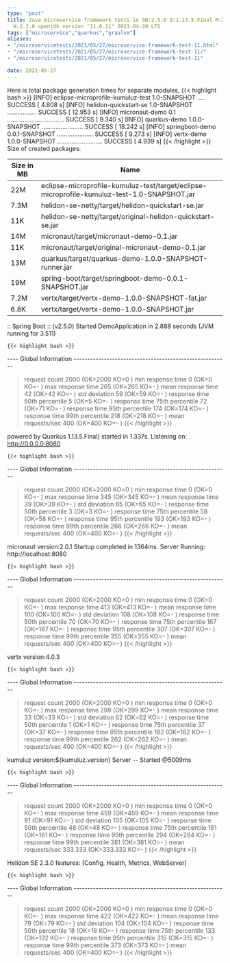 ```yaml
---
type: "post"
title: Java microservice framework tests in SB:2.5.0 Q:1.13.5.Final M:2.5.4 V:4.0.3
  H:2.3.0 openjdk version "11.0.11" 2021-04-20 LTS
tags: ["microservice","quarkus","graalvm"]
aliases:
- "/microservicetests/2021/05/27/microservice-framework-test-11.html"
- "/microservicetests/2021/05/27/microservice-framework-test-11/"
- "/microservicetests/2021/05/27/microservice-framework-test-11"

date: 2021-05-27
---
```

 
Here is total package generation times for separate modules,
{{< highlight bash >}}
[INFO] eclipse-microprofile-kumuluz-test 1.0-SNAPSHOT ..... SUCCESS [  4.808 s]
[INFO] helidon-quickstart-se 1.0-SNAPSHOT ................. SUCCESS [ 12.953 s]
[INFO] micronaut-demo 0.1 ................................. SUCCESS [  9.340 s]
[INFO] quarkus-demo 1.0.0-SNAPSHOT ........................ SUCCESS [ 18.242 s]
[INFO] springboot-demo 0.0.1-SNAPSHOT ..................... SUCCESS [  9.273 s]
[INFO] vertx-demo 1.0.0-SNAPSHOT .......................... SUCCESS [  4.939 s]
{{< /highlight >}}
Size of created packages:

| Size in MB |  Name |
|------------|-------|
| 22M | eclipse-microprofile-kumuluz-test/target/eclipse-microprofile-kumuluz-test-1.0-SNAPSHOT.jar |
| 7.3M | helidon-se-netty/target/helidon-quickstart-se.jar |
| 11K | helidon-se-netty/target/original-helidon-quickstart-se.jar |
| 14M | micronaut/target/micronaut-demo-0.1.jar |
| 11K | micronaut/target/original-micronaut-demo-0.1.jar |
| 13M | quarkus/target/quarkus-demo-1.0.0-SNAPSHOT-runner.jar |
| 19M | spring-boot/target/springboot-demo-0.0.1-SNAPSHOT.jar |
| 7.2M | vertx/target/vertx-demo-1.0.0-SNAPSHOT-fat.jar |
| 6.8K | vertx/target/vertx-demo-1.0.0-SNAPSHOT.jar |


:: Spring Boot :: (v2.5.0) Started DemoApplication in 2.888 seconds (JVM running for 3.511)

    {{< highlight bash >}}
---- Global Information --------------------------------------------------------
> request count                                       2000 (OK=2000   KO=0     )
> min response time                                      0 (OK=0      KO=-     )
> max response time                                    265 (OK=265    KO=-     )
> mean response time                                    42 (OK=42     KO=-     )
> std deviation                                         59 (OK=59     KO=-     )
> response time 50th percentile                          5 (OK=5      KO=-     )
> response time 75th percentile                         72 (OK=71     KO=-     )
> response time 95th percentile                        174 (OK=174    KO=-     )
> response time 99th percentile                        218 (OK=218    KO=-     )
> mean requests/sec                                    400 (OK=400    KO=-     )
{{< /highlight >}}

powered by Quarkus 1.13.5.Final) started in 1.337s. Listening on: http://0.0.0.0:8080

    {{< highlight bash >}}
---- Global Information --------------------------------------------------------
> request count                                       2000 (OK=2000   KO=0     )
> min response time                                      0 (OK=0      KO=-     )
> max response time                                    345 (OK=345    KO=-     )
> mean response time                                    39 (OK=39     KO=-     )
> std deviation                                         65 (OK=65     KO=-     )
> response time 50th percentile                          3 (OK=3      KO=-     )
> response time 75th percentile                         58 (OK=58     KO=-     )
> response time 95th percentile                        193 (OK=193    KO=-     )
> response time 99th percentile                        266 (OK=266    KO=-     )
> mean requests/sec                                    400 (OK=400    KO=-     )
{{< /highlight >}}

micronaut version:2.0.1 Startup completed in 1364ms. Server Running: http://localhost:8080

    {{< highlight bash >}}
---- Global Information --------------------------------------------------------
> request count                                       2000 (OK=2000   KO=0     )
> min response time                                      0 (OK=0      KO=-     )
> max response time                                    413 (OK=413    KO=-     )
> mean response time                                   100 (OK=100    KO=-     )
> std deviation                                        108 (OK=108    KO=-     )
> response time 50th percentile                         70 (OK=70     KO=-     )
> response time 75th percentile                        167 (OK=167    KO=-     )
> response time 95th percentile                        307 (OK=307    KO=-     )
> response time 99th percentile                        355 (OK=355    KO=-     )
> mean requests/sec                                    400 (OK=400    KO=-     )
{{< /highlight >}}

vertx version:4.0.3

    {{< highlight bash >}}
---- Global Information --------------------------------------------------------
> request count                                       2000 (OK=2000   KO=0     )
> min response time                                      0 (OK=0      KO=-     )
> max response time                                    299 (OK=299    KO=-     )
> mean response time                                    33 (OK=33     KO=-     )
> std deviation                                         62 (OK=62     KO=-     )
> response time 50th percentile                          1 (OK=1      KO=-     )
> response time 75th percentile                         37 (OK=37     KO=-     )
> response time 95th percentile                        182 (OK=182    KO=-     )
> response time 99th percentile                        262 (OK=262    KO=-     )
> mean requests/sec                                    400 (OK=400    KO=-     )
{{< /highlight >}}

kumuluz version:${kumuluz.version} Server -- Started @5009ms

    {{< highlight bash >}}
---- Global Information --------------------------------------------------------
> request count                                       2000 (OK=2000   KO=0     )
> min response time                                      0 (OK=0      KO=-     )
> max response time                                    459 (OK=459    KO=-     )
> mean response time                                    91 (OK=91     KO=-     )
> std deviation                                        105 (OK=105    KO=-     )
> response time 50th percentile                         48 (OK=48     KO=-     )
> response time 75th percentile                        161 (OK=161    KO=-     )
> response time 95th percentile                        294 (OK=294    KO=-     )
> response time 99th percentile                        381 (OK=381    KO=-     )
> mean requests/sec                                333.333 (OK=333.333 KO=-     )
{{< /highlight >}}

Helidon SE 2.3.0 features: [Config, Health, Metrics, WebServer]

    {{< highlight bash >}}
---- Global Information --------------------------------------------------------
> request count                                       2000 (OK=2000   KO=0     )
> min response time                                      0 (OK=0      KO=-     )
> max response time                                    422 (OK=422    KO=-     )
> mean response time                                    79 (OK=79     KO=-     )
> std deviation                                        104 (OK=104    KO=-     )
> response time 50th percentile                         18 (OK=18     KO=-     )
> response time 75th percentile                        133 (OK=132    KO=-     )
> response time 95th percentile                        315 (OK=315    KO=-     )
> response time 99th percentile                        373 (OK=373    KO=-     )
> mean requests/sec                                    400 (OK=400    KO=-     )
{{< /highlight >}}
